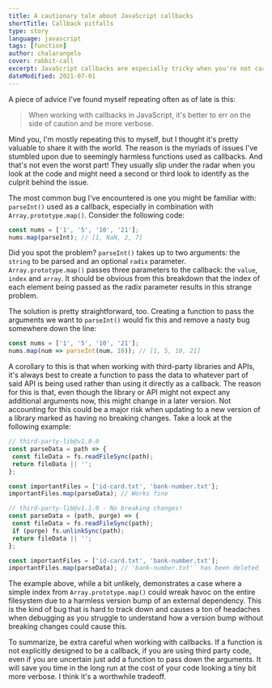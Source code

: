 ```yaml
---
title: A cautionary tale about JavaScript callbacks
shortTitle: Callback pitfalls
type: story
language: javascript
tags: [function]
author: chalarangelo
cover: rabbit-call
excerpt: JavaScript callbacks are especially tricky when you're not careful. Take a deeper dive into potential issues and how to avoid them.
dateModified: 2021-07-01
---
```


A piece of advice I've found myself repeating often as of late is this:

> When working with callbacks in JavaScript, it's better to err on the side of caution and be more verbose.

Mind you, I'm mostly repeating this to myself, but I thought it's pretty valuable to share it with the world. The reason is the myriads of issues I've stumbled upon due to seemingly harmless functions used as callbacks. And that's not even the worst part! They usually slip under the radar when you look at the code and might need a second or third look to identify as the culprit behind the issue.

The most common bug I've encountered is one you might be familiar with: `parseInt()` used as a callback, especially in combination with `Array.prototype.map()`. Consider the following code:

```js
const nums = ['1', '5', '10', '21'];
nums.map(parseInt); // [1, NaN, 2, 7]
```

Did you spot the problem? `parseInt()` takes up to two arguments: the `string` to be parsed and an optional `radix` parameter. `Array.prototype.map()` passes three parameters to the callback: the `value`, `index` and `array`. It should be obvious from this breakdown that the index of each element being passed as the radix parameter results in this strange problem.

The solution is pretty straightforward, too. Creating a function to pass the arguments we want to `parseInt()` would fix this and remove a nasty bug somewhere down the line:

```js
const nums = ['1', '5', '10', '21'];
nums.map(num => parseInt(num, 10)); // [1, 5, 10, 21]
```

A corollary to this is that when working with third-party libraries and APIs, it's always best to create a function to pass the data to whatever part of said API is being used rather than using it directly as a callback. The reason for this is that, even though the library or API might not expect any additional arguments now, this might change in a later version. Not accounting for this could be a major risk when updating to a new version of a library marked as having no breaking changes. Take a look at the following example:

```js
// third-party-lib@v1.0.0
const parseData = path => {
 const fileData = fs.readFileSync(path);
 return fileData || '';
};

const importantFiles = ['id-card.txt', 'bank-number.txt'];
importantFiles.map(parseData); // Works fine

// third-party-lib@v1.1.0 - No breaking changes!
const parseData = (path, purge) => {
 const fileData = fs.readFileSync(path);
 if (purge) fs.unlinkSync(path);
 return fileData || '';
};

const importantFiles = ['id-card.txt', 'bank-number.txt'];
importantFiles.map(parseData); // 'bank-number.txt'` has been deleted
```

The example above, while a bit unlikely, demonstrates a case where a simple index from `Array.prototype.map()` could wreak havoc on the entire filesystem due to a harmless version bump of an external dependency. This is the kind of bug that is hard to track down and causes a ton of headaches when debugging as you struggle to understand how a version bump without breaking changes could cause this.

To summarize, be extra careful when working with callbacks. If a function is not explicitly designed to be a callback, if you are using third party code, even if you are uncertain just add a function to pass down the arguments. It will save you time in the long run at the cost of your code looking a tiny bit more verbose. I think it's a worthwhile tradeoff.
